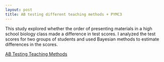 ```yaml
---
layout: post
title: AB testing different teaching methods + PYMC3
---
```

This study explored whether the order of presenting materials in a high school biology class made a difference in test scores. I analyzed the test scores for two groups of students and used Bayesian methods to estimate differences in the scores.

[AB Testing Teaching Methods]( https://github.com/JoomiK/AB-testing-teaching-methods/blob/master/AB_Testing_teaching_methods.ipynb)

